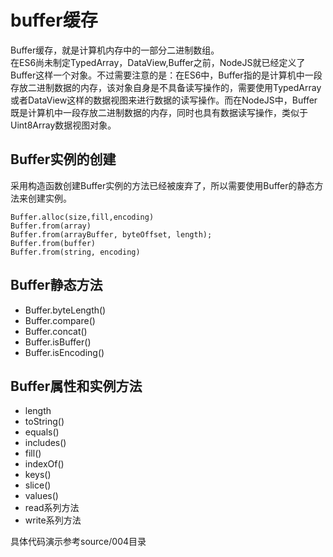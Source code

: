 # buffer缓存
Buffer缓存，就是计算机内存中的一部分二进制数组。  
在ES6尚未制定TypedArray，DataView,Buffer之前，NodeJS就已经定义了Buffer这样一个对象。不过需要注意的是：在ES6中，Buffer指的是计算机中一段存放二进制数据的内存，该对象自身是不具备读写操作的，需要使用TypedArray或者DataView这样的数据视图来进行数据的读写操作。而在NodeJS中，Buffer既是计算机中一段存放二进制数据的内存，同时也具有数据读写操作，类似于Uint8Array数据视图对象。  
## Buffer实例的创建
采用构造函数创建Buffer实例的方法已经被废弃了，所以需要使用Buffer的静态方法来创建实例。  
```
Buffer.alloc(size,fill,encoding)
Buffer.from(array)
Buffer.from(arrayBuffer, byteOffset, length);
Buffer.from(buffer)
Buffer.from(string, encoding)
```
## Buffer静态方法
* Buffer.byteLength()
* Buffer.compare()
* Buffer.concat()
* Buffer.isBuffer()
* Buffer.isEncoding()

## Buffer属性和实例方法
* length
* toString()
* equals()
* includes()
* fill()
* indexOf()
* keys()
* slice()
* values()
* read系列方法
* write系列方法

具体代码演示参考source/004目录